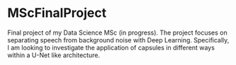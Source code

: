 # MScFinalProject
Final project of my Data Science MSc (in progress). The project focuses on separating speech from background noise with Deep Learning. Specifically, I am looking to investigate the application of capsules in different ways within a U-Net like architecture.
